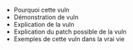 - Pourquoi cette vuln
- Démonstration de vuln
- Explication de la vuln
- Explication du patch possible de la vuln
- Exemples de cette vuln dans la vrai vie
